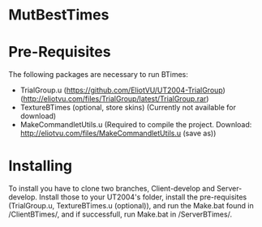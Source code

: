 # MutBestTimes

# Pre-Requisites
The following packages are necessary to run BTimes:
* TrialGroup.u (https://github.com/EliotVU/UT2004-TrialGroup) (http://eliotvu.com/files/TrialGroup/latest/TrialGroup.rar)
* TextureBTimes (optional, store skins) (Currently not available for download)
* MakeCommandletUtils.u (Required to compile the project. Download: http://eliotvu.com/files/MakeCommandletUtils.u (save as))

# Installing
To install you have to clone two branches, Client-develop and Server-develop.
Install those to your UT2004's folder, install the pre-requisites (TrialGroup.u, TextureBTimes.u (optional)), and run the Make.bat found in /ClientBTimes/, and if successfull, run Make.bat in /ServerBTimes/.
